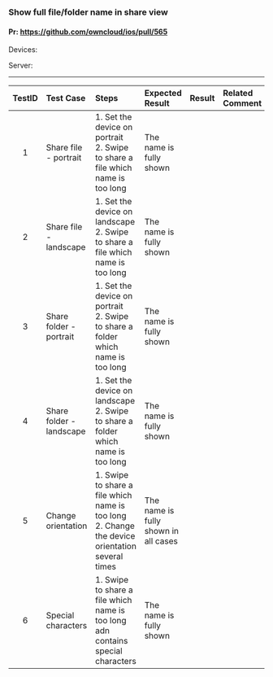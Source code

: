 ###  Show full file/folder name in share view 

#### Pr: https://github.com/owncloud/ios/pull/565 

Devices:

Server:

---

 
TestID | Test Case | Steps | Expected Result | Result | Related Comment
:------: | :------------- | :------------- | :-------------- | :----- | :------
| 1 | Share file - portrait  | 1. Set the device on portrait<br> 2. Swipe to share a file which name is too long<br>|  The name is fully shown |
| 2 | Share file - landscape  | 1. Set the device on landscape<br> 2. Swipe to share a file which name is too long<br>|  The name is fully shown |
| 3 | Share folder - portrait  | 1. Set the device on portrait<br> 2. Swipe to share a folder which name is too long<br>|  The name is fully shown |
| 4 | Share folder - landscape  | 1. Set the device on landscape<br> 2. Swipe to share a folder which name is too long<br>|  The name is fully shown |
| 5 | Change orientation  | 1. Swipe to share a file which name is too long <br> 2. Change the device orientation several times|  The name is fully shown in all cases
| 6 | Special characters  | 1. Swipe to share a file which name is too long adn contains special characters <br> |The name is fully shown